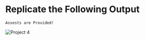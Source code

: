 # Replicate the Following Output

`Assests are Provided!`

![Project 4](./Real%20Estate%20-%20Desktop.png)